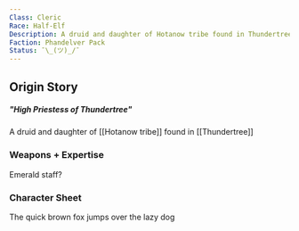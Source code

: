```yaml
---
Class: Cleric
Race: Half-Elf
Description: A druid and daughter of Hotanow tribe found in Thundertree.
Faction: Phandelver Pack
Status: ¯\_(ツ)_/¯
---
```

## Origin Story
##### "High Priestess of Thundertree"
A druid and daughter of [[Hotanow tribe]] found in [[Thundertree]] 

### Weapons + Expertise
Emerald staff?

### Character Sheet
The quick brown fox jumps over the lazy dog